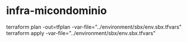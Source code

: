 # infra-micondominio
terraform plan -out=tfplan -var-file="../environment/sbx/env.sbx.tfvars"
terraform apply -var-file="../environment/sbx/env.sbx.tfvars"
